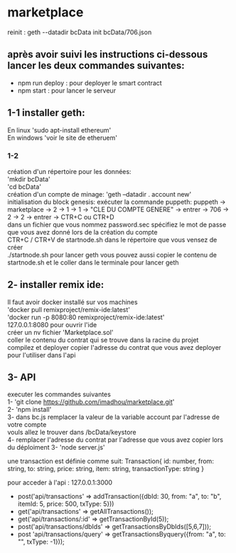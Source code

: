 # marketplace  

reinit : geth --datadir bcData init bcData/706.json

## après avoir suivi les instructions ci-dessous lancer les deux commandes suivantes:  
- npm run deploy : pour deployer le smart contract
- npm start : pour lancer le serveur

## 1-1 installer geth:
En linux 'sudo apt-install ethereum'  
En windows 'voir le site de etheruem'  
### 1-2 

création d'un répertoire pour les données:   
'mkdir bcData'  
'cd bcData'  
création d'un compte de minage:
'geth –datadir . account new'  
initialisation du block genesis:
exécuter la commande puppeth:
puppeth -> marketplace -> 2 -> 1 -> 1 -> "CLE DU COMPTE GENERE" -> entrer -> 706 -> 2 -> 2 -> entrer -> CTR+C ou CTR+D  
dans un fichier que vous nommez password.sec spécifiez le mot de passe que vous avez donné lors de la création du compte  
CTR+C / CTR+V de startnode.sh dans le répertoire que vous vensez de créer   
./startnode.sh pour lancer geth 
vous pouvez aussi copier le contenu de startnode.sh et le coller dans le terminale pour lancer geth  


## 2- installer remix ide:
Il faut avoir docker installé sur vos machines  
'docker pull remixproject/remix-ide:latest'    
'docker run -p 8080:80 remixproject/remix-ide:latest'  
127.0.0.1:8080 pour ouvrir l'ide  
créer un nv fichier 'Marketplace.sol'  
coller le contenu du contrat qui se trouve dans la racine du projet    
compilez et deployer
copier l'adresse du contrat que vous avez deployer pour l'utiliser dans l'api  

## 3- API
executer les commandes suivantes  
1- 'git clone https://github.com/imadhou/marketplace.git'  
2- 'npm install'  
3- dans bc.js remplacer la valeur de la variable account par l'adresse de votre compte  
vouls allez le trouver dans /bcData/keystore  
4- remplacer l'adresse du contrat par l'adresse que vous avez copier lors du déploiment
3- 'node server.js'   
  
  une transaction est définie comme suit: 
  Transaction{
      id: number,
      from: string,
      to: string,
      price: string,
      item: string,
      transactionType: string
  }   

  pour acceder à l'api : 127.0.0.1:3000  

 
- post('api/transactions' => addTransaction({dbId: 30, from: "a", to: "b", itemId: 5, price: 500, txType: 5}))
- get('api/transactions' => getAllTransactions());
- get('api/transactions/:id' => getTransactionById(5));
- post('api/transactions/dbIds'  =>  getTransactionsByDbIds([5,6,7]));
- post 'api/transactions/query'  => getTransactionsByquery({from: "a", to: "", txType: -1}));

